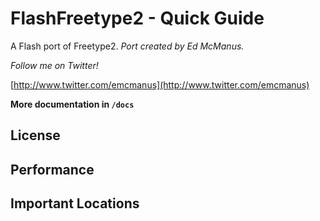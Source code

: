 FlashFreetype2 - Quick Guide
=======================
A Flash port of Freetype2. *Port created by Ed McManus.*

*Follow me on Twitter!*

[http://www.twitter.com/emcmanus](http://www.twitter.com/emcmanus)

**More documentation in `/docs`**


## License ##

## Performance ##

## Important Locations ##
